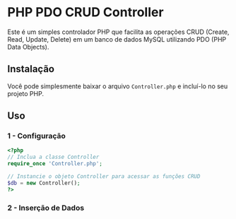 # PHP PDO CRUD Controller

Este é um simples controlador PHP que facilita as operações CRUD (Create, Read, Update, Delete) em um banco de dados MySQL utilizando PDO (PHP Data Objects).

## Instalação

Você pode simplesmente baixar o arquivo `Controller.php` e incluí-lo no seu projeto PHP.

## Uso

### 1 - Configuração

```php
<?php
// Inclua a classe Controller
require_once 'Controller.php';

// Instancie o objeto Controller para acessar as funções CRUD
$db = new Controller();
?>
```
### 2 - Inserção de Dados
